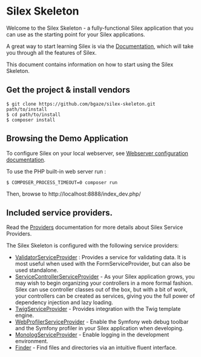 # Silex Skeleton

Welcome to the Silex Skeleton - a fully-functional Silex application that you
can use as the starting point for your Silex applications.

A great way to start learning Silex is via the [Documentation][Documentation], which will
take you through all the features of Silex.

This document contains information on how to start using the Silex Skeleton.

## Get the project & install vendors

    $ git clone https://github.com/bgaze/silex-skeleton.git path/to/install
    $ cd path/to/install
    $ composer install

## Browsing the Demo Application

To configure Silex on your local webserver, see [Webserver configuration documentation][Webserver].

To use the PHP built-in web server run :

    $ COMPOSER_PROCESS_TIMEOUT=0 composer run

Then, browse to http://localhost:8888/index_dev.php/

## Included service providers.

Read the [Providers][Providers] documentation for more details about Silex Service Providers.

The Silex Skeleton is configured with the following service providers:

* [ValidatorServiceProvider][ValidatorServiceProvider] : Provides a service for validating data. It is
  most useful when used with the FormServiceProvider, but can also be used
  standalone.
* [ServiceControllerServiceProvider][ServiceControllerServiceProvider] - As your Silex application grows, you
  may wish to begin organizing your controllers in a more formal fashion.
  Silex can use controller classes out of the box, but with a bit of work,
  your controllers can be created as services, giving you the full power of
  dependency injection and lazy loading.
* [TwigServiceProvider][TwigServiceProvider] - Provides integration with the Twig template engine.
* [WebProfilerServiceProvider][WebProfilerServiceProvider] - Enable the Symfony web debug toolbar and
  the Symfony profiler in your Silex application when developing.
* [MonologServiceProvider][MonologServiceProvider] - Enable logging in the development environment.
* [Finder][Finder] - Find files and directories via an intuitive fluent interface.

[Webserver]: https://silex.symfony.com/doc/2.0/web_servers.html
[Documentation]: http://silex.sensiolabs.org/documentation
[ValidatorServiceProvider]: http://silex.sensiolabs.org/doc/master/providers/validator.html
[ServiceControllerServiceProvider]: http://silex.sensiolabs.org/doc/master/providers/service_controller.html
[TwigServiceProvider]: http://silex.sensiolabs.org/doc/master/providers/twig.html
[WebProfilerServiceProvider]: http://github.com/silexphp/Silex-WebProfiler
[MonologServiceProvider]: http://silex.sensiolabs.org/doc/master/providers/monolog.html
[Providers]: http://silex.sensiolabs.org/doc/providers.html
[Finder]: https://symfony.com/doc/current/components/finder.html